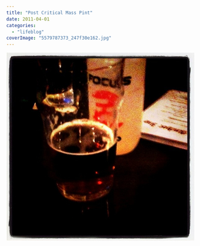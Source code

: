 ```yaml
---
title: "Post Critical Mass Pint"
date: 2011-04-01
categories: 
  - "lifeblog"
coverImage: "5579787373_247f30e162.jpg"
---
```


[![Post Critical Mass Pint](images/5579787373_247f30e162.jpg)](http://www.flickr.com/photos/davelodwig/5579787373/)
